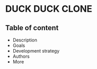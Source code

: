 # DUCK DUCK CLONE

## Table of content

- Description
- Goals
- Development strategy
- Authors
- More
